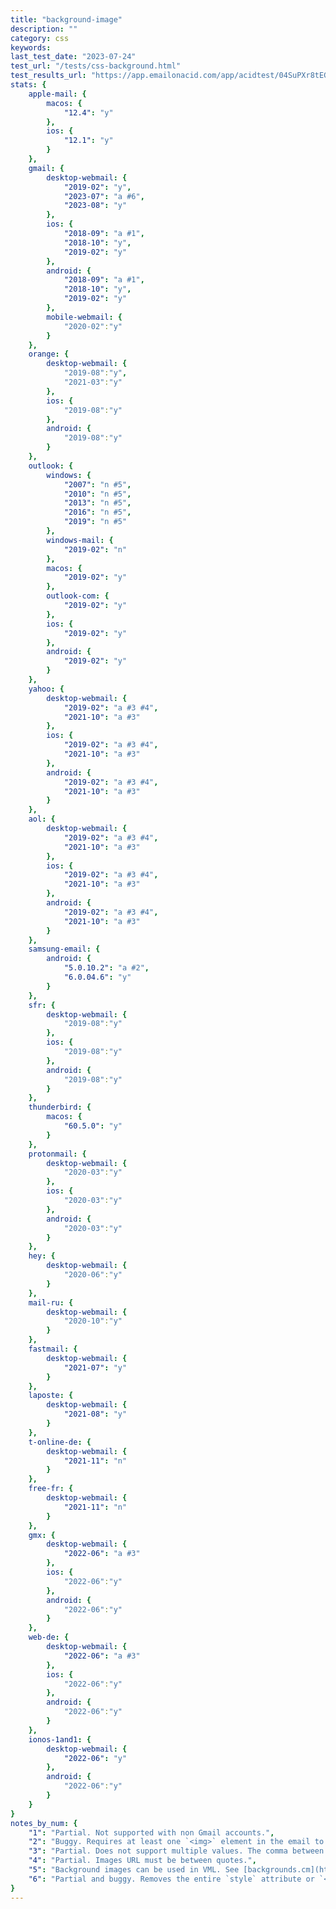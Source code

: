 ```yaml
---
title: "background-image"
description: ""
category: css
keywords:
last_test_date: "2023-07-24"
test_url: "/tests/css-background.html"
test_results_url: "https://app.emailonacid.com/app/acidtest/04SuPXr8tEGhWRlJ2Us6dA8BzgREpyxHYEmSBeyNuWyWo/list"
stats: {
	apple-mail: {
		macos: {
			"12.4": "y"
		},
		ios: {
			"12.1": "y"
		}
	},
	gmail: {
		desktop-webmail: {
			"2019-02": "y",
			"2023-07": "a #6",
			"2023-08": "y"
		},
		ios: {
            "2018-09": "a #1",
            "2018-10": "y",
            "2019-02": "y"
		},
		android: {
			"2018-09": "a #1",
            "2018-10": "y",
            "2019-02": "y"
		},
        mobile-webmail: {
            "2020-02":"y"
        }
	},
    orange: {
        desktop-webmail: {
            "2019-08":"y",
            "2021-03":"y"
        },
        ios: {
            "2019-08":"y"
        },
        android: {
            "2019-08":"y"
        }
    },
	outlook: {
		windows: {
			"2007": "n #5",
			"2010": "n #5",
			"2013": "n #5",
			"2016": "n #5",
			"2019": "n #5"
		},
		windows-mail: {
			"2019-02": "n"
		},
		macos: {
			"2019-02": "y"
		},
		outlook-com: {
			"2019-02": "y"
		},
		ios: {
			"2019-02": "y"
		},
		android: {
			"2019-02": "y"
		}
	},
	yahoo: {
		desktop-webmail: {
			"2019-02": "a #3 #4",
			"2021-10": "a #3"
		},
		ios: {
			"2019-02": "a #3 #4",
			"2021-10": "a #3"
		},
		android: {
			"2019-02": "a #3 #4",
			"2021-10": "a #3"
		}
	},
	aol: {
		desktop-webmail: {
			"2019-02": "a #3 #4",
			"2021-10": "a #3"
		},
		ios: {
			"2019-02": "a #3 #4",
			"2021-10": "a #3"
		},
		android: {
			"2019-02": "a #3 #4",
			"2021-10": "a #3"
		}
	},
	samsung-email: {
		android: {
			"5.0.10.2": "a #2",
            "6.0.04.6": "y"
		}
	},
    sfr: {
        desktop-webmail: {
            "2019-08":"y"
        },
        ios: {
            "2019-08":"y"
        },
        android: {
            "2019-08":"y"
        }
    },
	thunderbird: {
		macos: {
			"60.5.0": "y"
		}
	},
    protonmail: {
        desktop-webmail: {
            "2020-03":"y"
        },
        ios: {
            "2020-03":"y"
        },
        android: {
            "2020-03":"y"
        }
    },
    hey: {
        desktop-webmail: {
            "2020-06":"y"
        }
    },
    mail-ru: {
        desktop-webmail: {
            "2020-10":"y"
        }
    },
	fastmail: {
		desktop-webmail: {
			"2021-07": "y"
		}
	},
    laposte: {
        desktop-webmail: {
            "2021-08": "y"
        }
    },
    t-online-de: {
        desktop-webmail: {
            "2021-11": "n"
        }
    },
    free-fr: {
        desktop-webmail: {
            "2021-11": "n"
        }
    },
	gmx: {
		desktop-webmail: {
			"2022-06": "a #3"
		},
		ios: {
			"2022-06":"y"
		},
		android: {
			"2022-06":"y"
		}
	},
	web-de: {
		desktop-webmail: {
			"2022-06": "a #3"
		},
		ios: {
			"2022-06":"y"
		},
		android: {
			"2022-06":"y"
		}
	},
	ionos-1and1: {
		desktop-webmail: {
			"2022-06": "y"
		},
		android: {
			"2022-06":"y"
		}
	}
}
notes_by_num: {
    "1": "Partial. Not supported with non Gmail accounts.",
    "2": "Buggy. Requires at least one `<img>` element in the email to download all images.",
    "3": "Partial. Does not support multiple values. The comma between two values is removed.",
    "4": "Partial. Images URL must be between quotes.",
	"5": "Background images can be used in VML. See [backgrounds.cm](https://backgrounds.cm/) and [VML documentation](https://docs.microsoft.com/en-us/windows/win32/vml/web-workshop---how-to-use-vml-on-web-pages-----fill--element).",
	"6": "Partial and buggy. Removes the entire `style` attribute or `<style>` tag when a `url()` function with a valid image URL is present. See [Gmail rolling out changes that strip CSS with background images](https://freshinbox.com/blog/gmail-rolling-out-changes-that-strip-background-image-css/) and [Gmail and background images](https://parcel.io/blog/gmail-and-background-images)."
}
---
```

